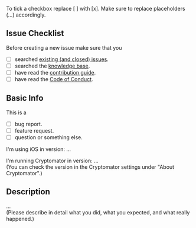 To tick a checkbox replace [ ] with [x]. Make sure to replace placeholders (…) accordingly.

## Issue Checklist

Before creating a new issue make sure that you
- [ ] searched [existing (and closed) issues](https://github.com/cryptomator/cryptomator-ios/issues).
- [ ] searched the [knowledge base](https://cryptomator.freshdesk.com/support/solutions).
- [ ] have read the [contribution guide](https://github.com/cryptomator/cryptomator-ios/blob/master/CONTRIBUTING.md).
- [ ] have read the [Code of Conduct](https://github.com/cryptomator/cryptomator-ios/blob/master/CODE_OF_CONDUCT.md).

## Basic Info

This is a
- [ ] bug report.
- [ ] feature request.
- [ ] question or something else.

I'm using iOS in version: …

I'm running Cryptomator in version: …  
(You can check the version in the Cryptomator settings under "About Cryptomator".)

## Description

…  
(Please describe in detail what you did, what you expected, and what really happened.)
